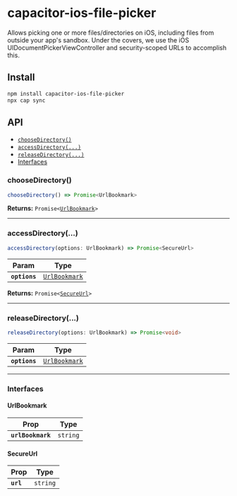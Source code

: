 # capacitor-ios-file-picker

Allows picking one or more files/directories on iOS, including files from outside your app's sandbox. Under the covers, we use the iOS UIDocumentPickerViewController and security-scoped URLs to accomplish this.

## Install

```bash
npm install capacitor-ios-file-picker
npx cap sync
```

## API

<docgen-index>

* [`chooseDirectory()`](#choosedirectory)
* [`accessDirectory(...)`](#accessdirectory)
* [`releaseDirectory(...)`](#releasedirectory)
* [Interfaces](#interfaces)

</docgen-index>

<docgen-api>
<!--Update the source file JSDoc comments and rerun docgen to update the docs below-->

### chooseDirectory()

```typescript
chooseDirectory() => Promise<UrlBookmark>
```

**Returns:** <code>Promise&lt;<a href="#urlbookmark">UrlBookmark</a>&gt;</code>

--------------------


### accessDirectory(...)

```typescript
accessDirectory(options: UrlBookmark) => Promise<SecureUrl>
```

| Param         | Type                                                |
| ------------- | --------------------------------------------------- |
| **`options`** | <code><a href="#urlbookmark">UrlBookmark</a></code> |

**Returns:** <code>Promise&lt;<a href="#secureurl">SecureUrl</a>&gt;</code>

--------------------


### releaseDirectory(...)

```typescript
releaseDirectory(options: UrlBookmark) => Promise<void>
```

| Param         | Type                                                |
| ------------- | --------------------------------------------------- |
| **`options`** | <code><a href="#urlbookmark">UrlBookmark</a></code> |

--------------------


### Interfaces


#### UrlBookmark

| Prop              | Type                |
| ----------------- | ------------------- |
| **`urlBookmark`** | <code>string</code> |


#### SecureUrl

| Prop      | Type                |
| --------- | ------------------- |
| **`url`** | <code>string</code> |

</docgen-api>
